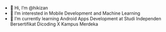 - 👋 Hi, I’m @hikizan
- 👀 I’m interested in Mobile Development and Machine Learning
- 🌱 I’m currently learning Android Apps Development at Studi Independen Bersertifikat Dicoding X Kampus Merdeka
<!---
- 💞️ I’m looking to collaborate on ...
- 📫 How to reach me ...  --->

<!---
hikizan/hikizan is a ✨ special ✨ repository because its `README.md` (this file) appears on your GitHub profile.
You can click the Preview link to take a look at your changes.
--->
